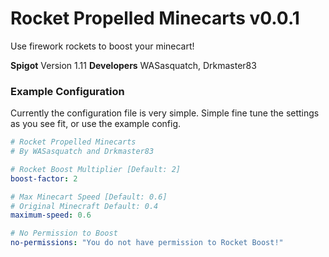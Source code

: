 # Rocket Propelled Minecarts v0.0.1
Use firework rockets to boost your minecart!

**Spigot** Version 1.11
**Developers** WASasquatch, Drkmaster83

### Example Configuration

Currently the configuration file is very simple. Simple fine tune the settings as you see fit, or use the example config.

```YAML
# Rocket Propelled Minecarts
# By WASasquatch and Drkmaster83

# Rocket Boost Multiplier [Default: 2]
boost-factor: 2

# Max Minecart Speed [Default: 0.6]
# Original Minecraft Default: 0.4
maximum-speed: 0.6

# No Permission to Boost
no-permissions: "You do not have permission to Rocket Boost!"
```
